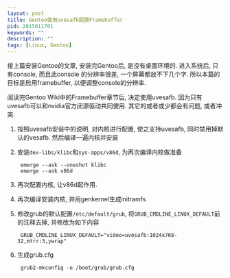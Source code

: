 ```yaml
---
layout: post
title: Gentoo使用uvesafb配置Framebuffer
pid: 2015011701
keywords: ""
description: ""
tags: [Linux, Gentoo]
---
```


接上篇安装Gentoo的文章, 安装完Gentoo后, 是没有桌面环境的. 进入系统后, 只有console, 而且此console
的分辨率很差, 一个屏幕都放不下几个字. 所以本篇的目标是启用framebuffer, 以便调整console的分辨率.

阅读完Gentoo Wiki中的Framebuffer章节后, 决定使用uvesafb. 因为只有uvesafb可以和nvidia官方闭源驱动共同使用.
其它的或者或少都会有问题, 或者冲突.

1. 按照uvesafb安装中的说明, 对内核进行配置, 使之支持uvesafb, 同时禁用掉默认的vesafb. 然后编译一遍内核并安装
2. 安装`dev-libs/klibc`和`sys-apps/v86d`, 为再次编译内核做准备

        emerge --ask --oneshot klibc
        emerge --ask v86d

3. 再次配置内核, 让v86d起作用.
4. 再次编译安装内核, 并用genkernel生成initramfs
5. 修改grub的默认配置`/etc/default/grub`, 将`GRUB_CMDLINE_LINUX_DEFAULT`前的注释去掉, 并修改为如下内容

        GRUB_CMDLINE_LINUX_DEFAULT="video=uvesafb:1024x768-32,mtrr:3,ywrap"

6. 生成grub.cfg

        grub2-mkconfig -o /boot/grub/grub.cfg
